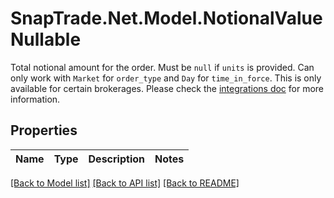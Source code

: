# SnapTrade.Net.Model.NotionalValueNullable
Total notional amount for the order. Must be `null` if `units` is provided. Can only work with `Market` for `order_type` and `Day` for `time_in_force`. This is only available for certain brokerages. Please check the [integrations doc](https://snaptrade.notion.site/66793431ad0b416489eaabaf248d0afb?v=e7bbcbf9f272441593f93decde660687) for more information.

## Properties

Name | Type | Description | Notes
------------ | ------------- | ------------- | -------------

[[Back to Model list]](../README.md#documentation-for-models) [[Back to API list]](../README.md#documentation-for-api-endpoints) [[Back to README]](../README.md)

